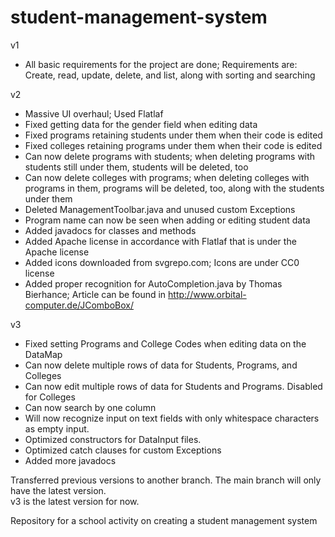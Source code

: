 # student-management-system
v1
- All basic requirements for the project are done; Requirements are: Create, read, update, delete, and list, along with sorting and searching

v2
- Massive UI overhaul; Used Flatlaf
- Fixed getting data for the gender field when editing data
- Fixed programs retaining students under them when their code is edited
- Fixed colleges retaining programs under them when their code is edited
- Can now delete programs with students; when deleting programs with students still under them, students will be deleted, too
- Can now delete colleges with programs; when deleting colleges with programs in them, programs will be deleted, too, along with the students under them
- Deleted ManagementToolbar.java and unused custom Exceptions
- Program name can now be seen when adding or editing student data
- Added javadocs for classes and methods
- Added Apache license in accordance with Flatlaf that is under the Apache license
- Added icons downloaded from svgrepo.com; Icons are under CC0 license
- Added proper recognition for AutoCompletion.java by Thomas Bierhance; Article can be found in http://www.orbital-computer.de/JComboBox/

v3
- Fixed setting Programs and College Codes when editing data on the DataMap
- Can now delete multiple rows of data for Students, Programs, and Colleges
- Can now edit multiple rows of data for Students and Programs. Disabled for Colleges
- Can now search by one column
- Will now recognize input on text fields with only whitespace characters as empty input.
- Optimized constructors for DataInput files.
- Optimized catch clauses for custom Exceptions
- Added more javadocs

Transferred previous versions to another branch. The main branch will only have the latest version. <br>
v3 is the latest version for now.<br>

Repository for a school activity on creating a student management system

